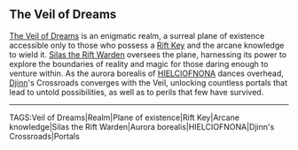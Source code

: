 ## The Veil of Dreams

[The Veil of Dreams](.md) is an enigmatic realm, a surreal plane of existence accessible only to those who possess a [Rift Key](../Artifacts/Rift%20Key.md) and the arcane knowledge to wield it. [Silas the Rift Warden](../People/Silas_Rift_Warden.md) oversees the plane, harnessing its power to explore the boundaries of reality and magic for those daring enough to venture within. As the aurora borealis of [HIELCIOFNONA](HIELCIOFNONA.md) dances overhead, [Djinn](../People/Djinn.md)'s Crossroads converges with the Veil, unlocking countless portals that lead to untold possibilities, as well as to perils that few have survived.


---

TAGS:Veil of Dreams|Realm|Plane of existence|Rift Key|Arcane knowledge|Silas the Rift Warden|Aurora borealis|HIELCIOFNONA|Djinn's Crossroads|Portals
